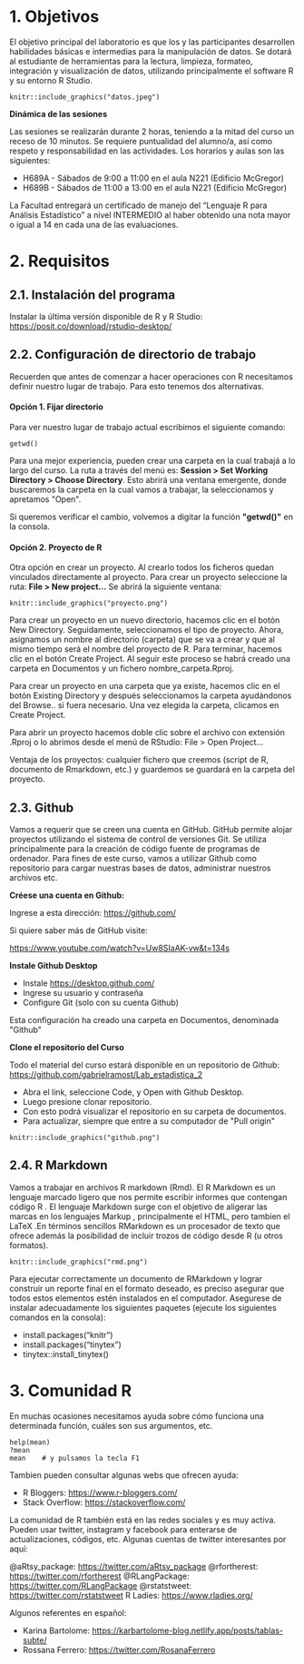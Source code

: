 

# **1. Objetivos**

El objetivo principal del laboratorio es que los y las participantes desarrollen habilidades básicas e intermedias para la manipulación de datos. Se dotará al estudiante de herramientas para la lectura, limpieza, formateo, integración y visualización de datos, utilizando principalmente el software R y su entorno R Studio.

```{r,echo=FALSE, out.width="40%",fig.align="center"}
knitr::include_graphics("datos.jpeg") 
```

**Dinámica de las sesiones**

Las sesiones se realizarán durante 2 horas, teniendo a la mitad del curso un receso de 10 minutos. Se requiere puntualidad del alumno/a, así como respeto y responsabilidad en las actividades. Los horarios y aulas son las siguientes:

- H689A - Sábados de 9:00 a 11:00 en el aula N221 (Edificio McGregor)
- H689B - Sábados de 11:00 a 13:00 en el aula N221 (Edificio McGregor)

La Facultad entregará un certificado de manejo del “Lenguaje R para Análisis Estadístico” a nivel INTERMEDIO al haber obtenido una nota mayor o igual a 14 en cada una de las evaluaciones.


# **2. Requisitos**

## **2.1. Instalación del programa**

Instalar la última versión disponible de R y R Studio: https://posit.co/download/rstudio-desktop/

## **2.2. Configuración de directorio de trabajo**

Recuerden que antes de comenzar a hacer operaciones con R necesitamos definir nuestro lugar de trabajo. Para esto tenemos dos alternativas.

#### **Opción 1. Fijar directorio**

Para ver nuestro lugar de trabajo actual escribimos el siguiente comando:

```{r}
getwd()
```


Para una mejor experiencia, pueden crear una carpeta en la cual trabajá a lo largo del curso. La ruta a través del menú es: **Session > Set Working Directory > Choose Directory**. Esto abrirá una ventana emergente, donde buscaremos la carpeta en la cual vamos a trabajar, la seleccionamos y apretamos "Open".

Si queremos verificar el cambio, volvemos a digitar la función **"getwd()"** en la consola.

#### **Opción 2. Proyecto de R**

Otra opción en crear un proyecto. Al crearlo todos los ficheros quedan vinculados directamente al proyecto. Para crear un proyecto seleccione la ruta: **File > New project...** Se abrirá la siguiente ventana:

```{r,echo=FALSE, out.width="40%",fig.align="center"}
knitr::include_graphics("proyecto.png") 
```


Para crear un proyecto en un nuevo directorio, hacemos clic en el botón New Directory. Seguidamente, seleccionamos el tipo de proyecto. Ahora, asignamos un nombre al directorio (carpeta) que se va a crear y que al mismo tiempo será el nombre del proyecto de R. Para terminar, hacemos clic en el botón Create Project. Al seguir este proceso se habrá creado una carpeta en Documentos y un fichero nombre_carpeta.Rproj.

Para crear un proyecto en una carpeta que ya existe, hacemos clic en el botón Existing Directory y después seleccionamos la carpeta ayudándonos del Browse.. si fuera necesario. Una vez elegida la carpeta, clicamos en Create Project.

Para abrir un proyecto hacemos doble clic sobre el archivo con extensión .Rproj o lo abrimos desde el menú de RStudio: File > Open Project...

Ventaja de los proyectos: cualquier fichero que creemos (script de R, documento de Rmarkdown, etc.) y guardemos se guardará en la carpeta del proyecto.


## **2.3. Github**

Vamos a requerir que se creen una cuenta en GitHub. GitHub permite alojar proyectos utilizando el sistema de control de versiones Git. Se utiliza principalmente para la creación de código fuente de programas de ordenador. Para fines de este curso, vamos a utilizar Github como repositorio para cargar nuestras bases de datos, administrar nuestros archivos etc.

**Créese una cuenta en Github:**

Ingrese a esta dirección: https://github.com/

Si quiere saber más de GitHub visite:

https://www.youtube.com/watch?v=Uw8SIaAK-vw&t=134s

**Instale Github Desktop**

- Instale https://desktop.github.com/
- Ingrese su usuario y contraseña
- Configure Git (solo con su cuenta Github)

Esta configuración ha creado una carpeta en Documentos, denominada "Github"

**Clone el repositorio del Curso**

Todo el material del curso estará disponible en un repositorio de Github: https://github.com/gabrielramost/Lab_estadistica_2
- Abra el link, seleccione Code, y Open with Github Desktop.
- Luego presione clonar repositorio.
- Con esto podrá visualizar el repositorio en su carpeta de documentos. 
- Para actualizar, siempre que entre a su computador de "Pull origin"

```{r,echo=FALSE, out.width="40%",fig.align="center"}
knitr::include_graphics("github.png") 
```


## **2.4. R Markdown**

Vamos a trabajar en archivos R markdown (Rmd). El R Markdown es un lenguaje marcado ligero que nos permite escribir informes que contengan código R . El lenguaje Markdown surge con el objetivo de aligerar las marcas en los lenguajes Markup , principalmente el HTML, pero tambien el LaTeX .En términos sencillos RMarkdown es un procesador de texto que ofrece además la posibilidad de incluir trozos de código desde R (u otros formatos). 


```{r,echo=FALSE, out.width="40%",fig.align="center"}
knitr::include_graphics("rmd.png") 
```

Para ejecutar correctamente un documento de RMarkdown y lograr construir un reporte final en el formato deseado, es preciso asegurar que todos estos elementos estén instalados en el computador. Asegurese de instalar adecuadamente los siguientes paquetes (ejecute los siguientes comandos en la consola):

- install.packages(“knitr”)
- install.packages(“tinytex”) 
- tinytex::install_tinytex()


# **3. Comunidad R**

En muchas ocasiones necesitamos ayuda sobre cómo funciona una determinada función, cuáles son sus argumentos, etc.

```{r}
help(mean)
?mean
mean    # y pulsamos la tecla F1
```

Tambien pueden consultar algunas webs que ofrecen ayuda:

+ R Bloggers: <https://www.r-bloggers.com/>
+ Stack Overflow: <https://stackoverflow.com/>

La comunidad de R también está en las redes sociales y es muy activa. 
Pueden usar twitter, instagram y facebook para enterarse de actualizaciones, códigos, etc. Algunas cuentas de twitter interesantes por aquí:

@aRtsy_package: <https://twitter.com/aRtsy_package>
@rfortherest: <https://twitter.com/rfortherest>
@RLangPackage: <https://twitter.com/RLangPackage>
@rstatstweet: <https://twitter.com/rstatstweet>
R Ladies: <https://www.rladies.org/>

Algunos referentes en español:

- Karina Bartolome: <https://karbartolome-blog.netlify.app/posts/tablas-subte/>
- Rossana Ferrero: <https://twitter.com/RosanaFerrero>



